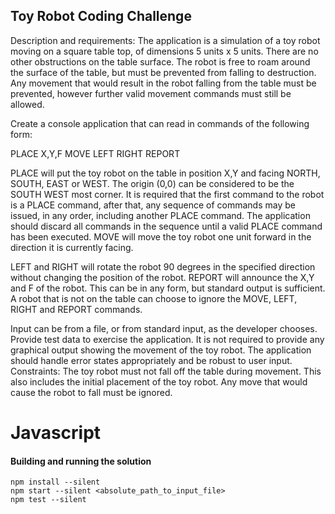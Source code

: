## Toy Robot Coding Challenge

Description and requirements:
The application is a simulation of a toy robot moving on a square table top, of dimensions 5 units x 5 units. There are no other obstructions on the table surface. The robot is free to roam around the surface of the table, but must be prevented from falling to destruction. Any movement that would result in the robot falling from the table must be prevented, however further valid movement commands must still be allowed.

Create a ​console application​ that can read in commands of the following form:

PLACE X,Y,F
MOVE LEFT
RIGHT
REPORT

PLACE will put the toy robot on the table in position X,Y and facing NORTH, SOUTH, EAST or WEST. The origin (0,0) can be considered to be the SOUTH WEST most corner. It is required that the first command to the robot is a PLACE command, after that, any sequence of commands may be issued, in any order, including another PLACE command. The application should discard all commands in the sequence until a valid PLACE command has been executed.
MOVE will move the toy robot one unit forward in the direction it is currently facing.

LEFT and RIGHT will rotate the robot 90 degrees in the specified direction without changing the position of the robot. REPORT will announce the X,Y and F of the robot. This can be in any form, but standard output is sufficient.
A robot that is not on the table can choose to ignore the MOVE, LEFT, RIGHT and REPORT commands.

Input can be from a file, or from standard input, as the developer chooses.
Provide test data to exercise the application.
It is not required to provide any graphical output showing the movement of the toy robot.
The application should handle error states appropriately and be robust to user input.
Constraints:
The toy robot must not fall off the table during movement. This also includes the initial placement of the toy robot. Any move that would cause the robot to fall must be ignored.

# Javascript

#### Building and running the solution

```
npm install --silent
npm start --silent <absolute_path_to_input_file>
npm test --silent
```
